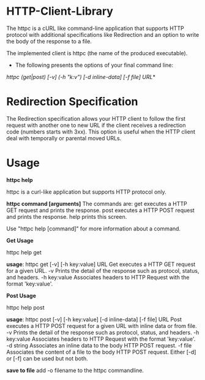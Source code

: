 # HTTP-Client-Library

The httpc is a cURL like command-line application that supports HTTP protocol with additional specifications like Redirection and an option to write the body of the response to a file.


The implemented client is httpc (the name of the produced executable).

* The following presents the options of your final command line:

**httpc (get|post) [-v] (-h "k:v")* [-d inline-data] [-f file] URL**


# Redirection Specification
The Redirection specification allows your HTTP client to follow the first request with
another one to new URL if the client receives a redirection code (numbers starts with 3xx).
This option is useful when the HTTP client deal with temporally or parental moved URLs. 


# Usage

 **httpc help**

httpc is a curl-like application but supports HTTP protocol only.

**httpc command [arguments]**
The commands are:
 get executes a HTTP GET request and prints the response.
 post executes a HTTP POST request and prints the response.
 help prints this screen.

Use "httpc help [command]" for more information about a command.

**Get Usage**

httpc help get

**usage**: httpc get [-v] [-h key:value] URL
Get executes a HTTP GET request for a given URL.
 -v Prints the detail of the response such as protocol, status,
and headers.
 -h key:value Associates headers to HTTP Request with the format
'key:value'.

**Post Usage**

httpc help post

**usage**: httpc post [-v] [-h key:value] [-d inline-data] [-f file] URL
Post executes a HTTP POST request for a given URL with inline data or from
file.
 -v Prints the detail of the response such as protocol, status,
and headers.
 -h key:value Associates headers to HTTP Request with the format
'key:value'.
 -d string Associates an inline data to the body HTTP POST request.
 -f file Associates the content of a file to the body HTTP POST
request.
Either [-d] or [-f] can be used but not both.

**save to file**
add -o filename to the httpc commandline.
